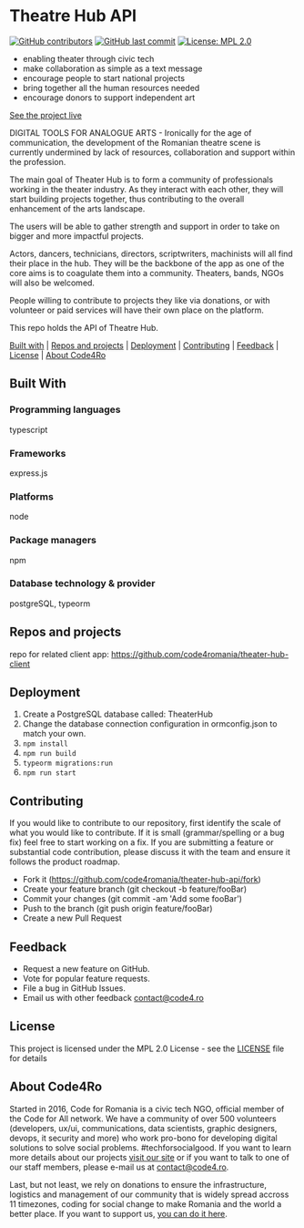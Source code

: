 # Theatre Hub API 

[![GitHub contributors](https://img.shields.io/github/contributors/code4romania/theater-hub-api.svg?style=for-the-badge)]() [![GitHub last commit](https://img.shields.io/github/last-commit/code4romania/theater-hub-api.svg?style=for-the-badge)]() [![License: MPL 2.0](https://img.shields.io/badge/license-MPL%202.0-brightgreen.svg?style=for-the-badge)](https://opensource.org/licenses/MPL-2.0)

* enabling theater through civic tech
* make collaboration as simple as a text message
* encourage people to start national projects
* bring together all the human resources needed
* encourage donors to support independent art

[See the project live](http://theaterhub.ro/)

DIGITAL TOOLS FOR ANALOGUE ARTS - Ironically for the age of communication, the development of the Romanian theatre scene is currently undermined by lack of
resources, collaboration and support within the profession.

The main goal of Theater Hub is to form a community of professionals working in the theater industry. As they interact with each other, they
will start building projects together, thus contributing to the overall enhancement of the arts landscape. 

The users will be able to gather strength and support in order to take on bigger and more impactful projects.

Actors, dancers, technicians, directors, scriptwriters, machinists will all find their place in the hub. They will be the backbone of the app
as one of the core aims is to coagulate them into a community. Theaters, bands, NGOs will also be welcomed.

People willing to contribute to projects they like via donations, or with volunteer or paid services will have their own place on the platform.

This repo holds the API of Theatre Hub.

[Built with](#built-with) | [Repos and projects](#repos-and-projects) | [Deployment](#deployment) | [Contributing](#contributing) | [Feedback](#feedback) | [License](#license) | [About Code4Ro](#about-code4ro)

## Built With

### Programming languages

typescript

### Frameworks

express.js

### Platforms

node

### Package managers

npm

### Database technology & provider

postgreSQL, typeorm

## Repos and projects

repo for related client app: https://github.com/code4romania/theater-hub-client

## Deployment

1. Create a PostgreSQL database called: TheaterHub
2. Change the database connection configuration in ormconfig.json to match your own.
3. `npm install`
4. `npm run build`
5. `typeorm migrations:run`
6. `npm run start`

## Contributing

If you would like to contribute to our repository, first identify the scale of what you would like to contribute. If it is small (grammar/spelling or a bug fix) feel free to start working on a fix. If you are submitting a feature or substantial code contribution, please discuss it with the team and ensure it follows the product roadmap. 

* Fork it (https://github.com/code4romania/theater-hub-api/fork)
* Create your feature branch (git checkout -b feature/fooBar)
* Commit your changes (git commit -am 'Add some fooBar')
* Push to the branch (git push origin feature/fooBar)
* Create a new Pull Request

## Feedback

* Request a new feature on GitHub.
* Vote for popular feature requests.
* File a bug in GitHub Issues.
* Email us with other feedback contact@code4.ro

## License

This project is licensed under the MPL 2.0 License - see the [LICENSE](LICENSE) file for details

## About Code4Ro

Started in 2016, Code for Romania is a civic tech NGO, official member of the Code for All network. We have a community of over 500 volunteers (developers, ux/ui, communications, data scientists, graphic designers, devops, it security and more) who work pro-bono for developing digital solutions to solve social problems. #techforsocialgood. If you want to learn more details about our projects [visit our site](https://www.code4.ro/en/) or if you want to talk to one of our staff members, please e-mail us at contact@code4.ro.

Last, but not least, we rely on donations to ensure the infrastructure, logistics and management of our community that is widely spread accross 11 timezones, coding for social change to make Romania and the world a better place. If you want to support us, [you can do it here](https://code4.ro/en/donate/).
